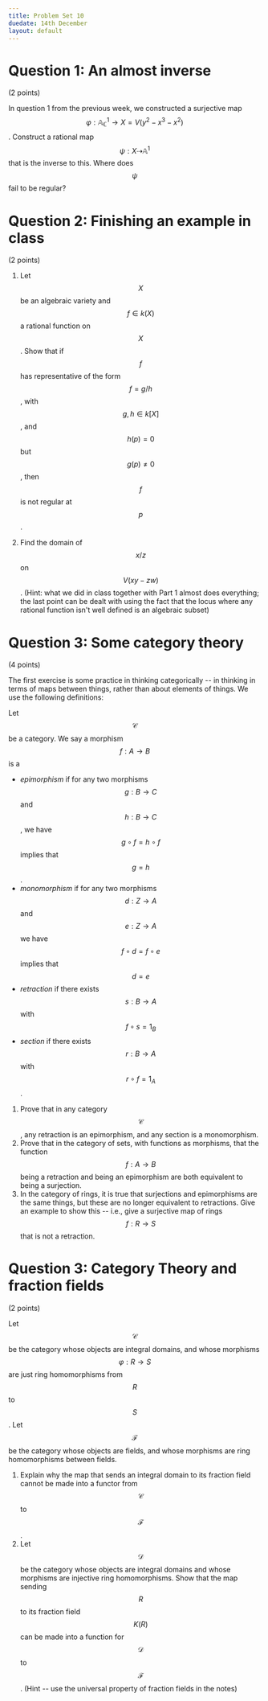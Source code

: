 ```yaml
---
title: Problem Set 10
duedate: 14th December
layout: default
---
```



Question 1: An almost inverse 
=======
(2 points)

In question 1 from the previous week, we constructed a surjective map $$\varphi:\mathbb{A}^1_{\mathbb{C}}\to X=V(y^2-x^3-x^2)$$.  Construct a rational map $$\psi:X\dashrightarrow\mathbb{A}^1$$ that is the inverse to this.  Where does $$\psi$$ fail to be regular?



Question 2: Finishing an example in class
=======
(2 points)

1. Let $$X$$ be an algebraic variety and $$f\in k(X)$$ a rational function on $$X$$.  Show that if $$f$$ has representative of the form $$f=g/h$$, with $$g, h\in k[X]$$, and $$h(p)=0$$ but $$g(p)\neq 0$$, then $$f$$ is not regular at $$p$$.

2. Find the domain of $$x/z$$ on $$V(xy-zw)$$.  (Hint: what we did in class together with Part 1 almost does everything; the last point can be dealt with using the fact that the locus where any rational function isn't well defined is an algebraic subset)


Question 3: Some category theory
======
(4 points)

The first exercise is some practice in thinking categorically -- in thinking in terms of maps between things, rather than about elements of things.  We use the following definitions:

 Let $$\mathcal{C}$$ be a category.  We say a morphism $$f:A\to B$$ is a

 - *epimorphism* if for any two morphisms $$g:B\to C$$ and $$h:B\to C$$, we have $$g\circ f=h\circ f$$ implies that $$g=h$$.
 - *monomorphism* if for any two morphisms $$d:Z\to A$$ and $$e:Z\to A$$ we have $$f\circ d=f\circ e$$ implies that $$d=e$$
 - *retraction* if there exists $$s:B\to A$$ with $$f\circ s=1_B$$
 - *section* if there exists $$r:B\to A$$ with $$r\circ f=1_A$$.



1. Prove that in any category $$\mathcal{C}$$, any retraction is an epimorphism, and any section is a monomorphism.
2. Prove that in the category of sets, with functions as morphisms, that the function $$f:A\to B$$ being a retraction and being an epimorphism are both equivalent to being a surjection.
3. In the category of rings, it is true that surjections and epimorphisms are the same things, but these are no longer equivalent to retractions.  Give an example to show this -- i.e., give a surjective map of rings $$f:R\to S$$ that is not a retraction.  


Question 3: Category Theory and fraction fields 
=====
(2 points)

Let $$\mathcal{C}$$ be the category whose objects are integral domains, and whose morphisms $$\varphi:R\to S$$ are just ring homomorphisms from $$R$$ to $$S$$.  Let $$\mathcal{F}$$ be the category whose objects are fields, and whose morphisms are ring homomorphisms between fields.

1. Explain why the map that sends an integral domain to its fraction field cannot be made into a functor from $$\mathcal{C}$$ to $$\mathcal{F}$$. 
2. Let $$\mathcal{D}$$ be the category whose objects are integral domains and whose morphisms are injective ring homomorphisms.  Show that the map sending $$R$$ to its fraction field $$K(R)$$ can be made into a function for $$\mathcal{D}$$ to $$\mathcal{F}$$. (Hint -- use the universal property of fraction fields in the notes)
